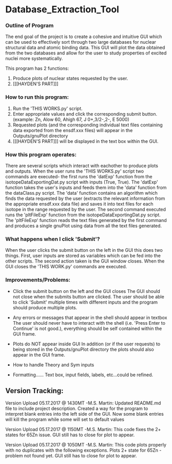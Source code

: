 # Database_Extraction_Tool


### Outline of Program
The end goal of the project is to create a cohesive and intuitive GUI which can be used to effectively sort through two large databases for nuclear structural data and atomic binding data. This GUI will plot the data obtained from the two databases and allow for the user to study properties of excited nuclei more systematically.

This program has 2 functions: 
1. Produce plots of nuclear states requested by the user. 
2. [[[HAYDEN'S PART]]]



### How to run this program:
1. Run the 'THIS WORKS.py' script. 
2. Enter appropriate values and click the corresponding submit button. (example: Zn, Alow 60, Ahigh 67, J 0+,3/2-,2-, E 5000)
3. Requested plots (and the corresponding individual text files containing data exported from the ensdf.xxx files) will appear in the Outputs/gnuPlot directory
4. [[[HAYDEN'S PART]]] will be displayed in the text box within the GUI. 



### How this program operates:
There are several scripts which interact with eachother to produce plots and outputs. When the user runs the 'THIS WORKS.py' script two commands are executed- the first runs the 'datExp' function from the isotopeDataExportingDat.py script with inputs (True, True). The 'datExp' function takes the user's inputs and feeds them into the 'data' function from the dataClass.py script. The 'data' function contains an algorithm which finds the data requested by the user (extracts the relevant information from the appropriate ensdf.xxx data file) and saves it into text files for each isotope in the range requested by the user. 
The second command executed runs the 'pltFileExp' function from the isotopeDataExportingDat.py script. The 'pltFileExp' function reads the text files generated by the first command and produces a single gnuPlot using data from all the text files generated.



### What happens when I click 'Submit'?
When the user clicks the submit button on the left in the GUI this does two things. First, user inputs are stored as variables which can be fed into the other 	scripts. The second action taken is the GUI window closes. When the GUI closes the 'THIS WORK.py' commands are executed. 



### Improvements/Problems:
- Click the submit button on the left and the GUI closes
The GUI should  not close when the submits button are clicked. The user should be able to click 'Submit' multiple times with different inputs and the program should produce multiple plots.

- Any errors or messages that appear in the shell should appear in textbox
The user should never have to interact with the shell (i.e. 'Press Enter to Continue' is not good.), everything should be self contained within the GUI frame.

- Plots do NOT appear inside GUI
In addition (or if the user requests) to being stored in the Outputs/gnuPlot directory the plots should also appear in the GUI frame.

- How to handle Theory and Sym inputs

- Formatting......
Text box, input fields, labels, etc...could be refined. 


## Version Tracking:

Version Upload 05.17.2017 @ 1430MT -M.S. Martin:
    Updated README.md file to include project description.
    Created a way for the program to interpret blank entries into the left side
    of the GUI. Now some blank entries will kill the program while some will
    set to default values

Version Upload 05.17.2017 @ 1150MT -M.S. Martin:
    This code fixes the 2+ states for 65Zn issue.
    GUI still has to close for plot to appear.

Version Upload 05.17.2017 @ 1050MT -M.S. Martin:
    This code plots properly with no duplicates with the following exceptions.
    Plots 2+ state for 65Zn - problem not found yet.
    GUI still has to close for plot to appear.
